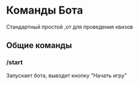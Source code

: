 # Команды Бота
Стандартный простой ,от для проведения квизов

## Общие команды

### /start
Запускает бота, выводит кнопку "Начать игру"
